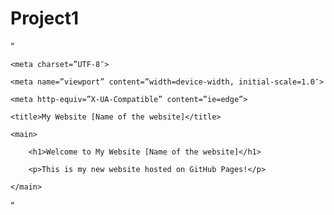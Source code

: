 # Project1
“<!DOCTYPE HTML>

<html lang=”en”>

  <head>

    <meta charset=”UTF-8″>

    <meta name=”viewport” content=”width=device-width, initial-scale=1.0″>

    <meta http-equiv=”X-UA-Compatible” content=”ie=edge”>

    <title>My Website [Name of the website]</title>

  </head>

  <body>

    <main>

        <h1>Welcome to My Website [Name of the website]</h1>  

        <p>This is my new website hosted on GitHub Pages!</p>

    </main>

  </body>

</html>”

